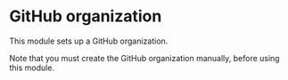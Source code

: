 # GitHub organization

This module sets up a GitHub organization.

Note that you must create the GitHub organization manually, before using this module.